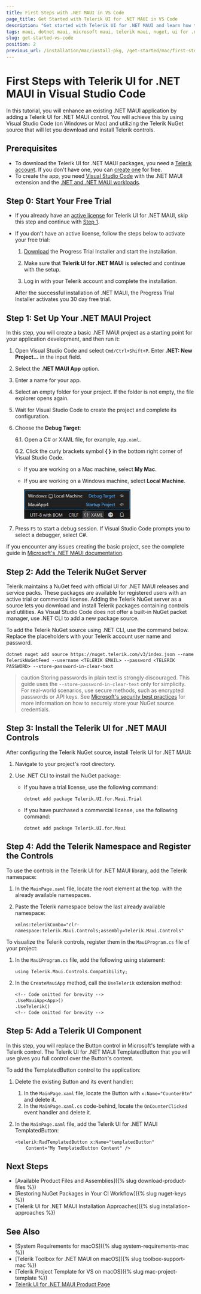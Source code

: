 ```yaml
---
title: First Steps with .NET MAUI in VS Code
page_title: Get Started with Telerik UI for .NET MAUI in VS Code
description: "Get started with Telerik UI for .NET MAUI and learn how to install and use the controls by utilizing the Telerik NuGet Server and Visual Studio Code."
tags: maui, dotnet maui, microsoft maui, telerik maui, nuget, ui for .net maui, macos, install
slug: get-started-vs-code
position: 2
previous_url: /installation/mac/install-pkg, /get-started/mac/first-steps-nuget, /get-started/mac/first-steps-pkg
---
```


# First Steps with Telerik UI for .NET MAUI in Visual Studio Code

In this tutorial, you will enhance an existing .NET MAUI application by adding a Telerik UI for .NET MAUI control. You will achieve this by using Visual Studio Code (on Windows or Mac) and utilizing the Telerik NuGet source that will let you download and install Telerik controls.

## Prerequisites

* To download the Telerik UI for .NET MAUI packages, you need a [Telerik account](https://www.telerik.com/account/). If you don't have one, you can [create one](https://www.telerik.com/account/) for free.
* To create the app, you need <a href="https://learn.microsoft.com/en-us/dotnet/maui/get-started/installation?view=net-maui-8.0&tabs=visual-studio-code" target="_blank">Visual Studio Code</a> with the .NET MAUI extension and the <a href="https://learn.microsoft.com/en-us/dotnet/maui/get-started/installation?view=net-maui-8.0&tabs=visual-studio-code#install-net-and-net-maui-workloads" target="_blank">.NET and .NET MAUI workloads</a>.

## Step 0: Start Your Free Trial

* If you already have an [active license](https://www.telerik.com/account/your-licenses) for Telerik UI for .NET MAUI, skip this step and continue with [Step 1](#step-1-set-up-your-net-maui-project).
* If you don't have an active license, follow the steps below to activate your free trial:

	1. [Download](https://www.telerik.com/try/ui-for-maui) the Progress Trial Installer and start the installation.

	1. Make sure that **Telerik UI for .NET MAUI** is selected and continue with the setup.

	1. Log in with your Telerik account and complete the installation.

	After the successful installation of .NET MAUI, the Progress Trial Installer activates you 30 day free trial.

## Step 1: Set Up Your .NET MAUI Project

In this step, you will create a basic .NET MAUI project as a starting point for your application development, and then run it:

1. Open Visual Studio Code and select `Cmd/Ctrl+Shift+P`. Enter **.NET: New Project...** in the input field.

1. Select the **.NET MAUI App** option.

1. Enter a name for your app.

1. Select an empty folder for your project. If the folder is not empty, the file explorer opens again.

1. Wait for Visual Studio Code to create the project and complete its configuration.

1. Choose the **Debug Target**:

	6.1. Open a C# or XAML file, for example, `App.xaml`.

	6.2. Click the curly brackets symbol **{ }** in the bottom right corner of Visual Studio Code.

	* If you are working on a Mac machine, select **My Mac**.
	* If you are working on a Windows machine, select **Local Machine**.

		![Telerik UI for .NET MAUI - create new MAUI project in Visual Studio](./images/gs-vs-code-select-debug-target.png)

1. Press `F5` to start a debug session. If Visual Studio Code prompts you to select a debugger, select C#.

If you encounter any issues creating the basic project, see the complete guide in <a href="https://learn.microsoft.com/en-us/dotnet/maui/get-started/first-app?pivots=devices-windows&view=net-maui-8.0&tabs=visual-studio-code" target="_blank">Microsoft's .NET MAUI documentation</a>.

## Step 2: Add the Telerik NuGet Server

Telerik maintains a NuGet feed with official UI for .NET MAUI releases and service packs. These packages are available for registered users with an active trial or commercial license. Adding the Telerik NuGet server as a source lets you download and install Telerik packages containing controls and utilities. As Visual Studio Code does not offer a built-in NuGet packet manager, use .NET CLI to add a new package source.

To add the Telerik NuGet source using .NET CLI, use the command below. Replace the placeholders with your Telerik account user name and password.

```
dotnet nuget add source https://nuget.telerik.com/v3/index.json --name TelerikNuGetFeed --username <TELERIK EMAIL> --password <TELERIK PASSWORD> --store-password-in-clear-text
```

>caution Storing passwords in plain text is strongly discouraged. This guide uses the `--store-password-in-clear-text` only for simplicity. For real-world scenarios, use secure methods, such as encrypted passwords or API keys. See <a href="https://learn.microsoft.com/en-us/nuget/consume-packages/consuming-packages-authenticated-feeds#security-best-practices-for-managing-credentials" target="_blank">Microsoft's security best practices</a> for more information on how to securely store your NuGet source credentials. 

## Step 3: Install the Telerik UI for .NET MAUI Controls

After configuring the Telerik NuGet source, install Telerik UI for .NET MAUI:

1. Navigate to your project's root directory.

1. Use .NET CLI to install the NuGet package:

	* If you have a trial license, use the following command:

		```
		dotnet add package Telerik.UI.for.Maui.Trial
		```

	* If you have purchased a commercial license, use the following command:

		```
		dotnet add package Telerik.UI.for.Maui
		```

## Step 4: Add the Telerik Namespace and Register the Controls

To use the controls in the Telerik UI for .NET MAUI library, add the Telerik namespace:

1. In the `MainPage.xaml` file, locate the root element at the top. with the already available namespaces.
1. Paste the Telerik namespace below the last already available namespace:

	```
	xmlns:telerikCombo="clr-namespace:Telerik.Maui.Controls;assembly=Telerik.Maui.Controls"
	```

To visualize the Telerik controls, register them in the `MauiProgram.cs` file of your project:

1. In the `MauiProgram.cs` file, add the following using statement:

	```
	using Telerik.Maui.Controls.Compatibility;
	```

1. In the `CreateMauiApp` method, call the `UseTelerik` extension method:

	```
	<!-- Code omitted for brevity -->
	.UseMauiApp<App>()
	.UseTelerik()
	<!-- Code omitted for brevity -->
	```

## Step 5: Add a Telerik UI Component

In this step, you will replace the Button control in Microsoft's template with a Telerik control. The Telerik UI for .NET MAUI TemplatedButton that you will use gives you full control over the Button's content.

To add the TemplatedButton control to the application:

1. Delete the existing Button and its event handler:

	1. In the `MainPage.xaml` file, locate the Button with `x:Name="CounterBtn"` and delete it.
	1. In the `MainPage.xaml.cs` code-behind, locate the `OnCounterClicked` event handler and delete it.

1. In the `MainPage.xaml` file, add the Telerik UI for .NET MAUI TemplatedButton:

	```
	<telerik:RadTemplatedButton x:Name="templatedButton"
		Content="My TemplatedButton Content" />
	```

## Next Steps

* [Available Product Files and Assemblies]({% slug download-product-files %})
* [Restoring NuGet Packages in Your CI Workflow]({% slug nuget-keys %})
* [Telerik UI for .NET MAUI Installation Approaches]({% slug installation-approaches %})

<!--
## Troubleshooting

This section lists some of the common problems that are observed during NuGet installation.

### Networking Problems

Another common problem is that your machine (PC or DevOps agent) is behind a proxy. To check if you're experiencing a networking issue, open the following URL in your web browser:

https://nuget.telerik.com/nuget/Search()?$filter=IsAbsoluteLatestVersion&searchTerm=%Maui%27&includePrerelease=true&$skip=0&$top=100&semVerLevel=2.0.0. 

After you enter your telerik.com `username` and `password`, you should see an XML search result containing a list of all the `Telerik.UI.for.Maui` packages available with your license.

### Unable to Load the Service Index for Source

The following error may occur if the nuget.telerik.com server is down.

`Unable to load the service index for source https://nuget.telerik.com/v3/index.json`

If you hit that error, make sure that the Telerik NuGet Feed is live at https://status.telerik.com/.
-->
## See Also

* [System Requirements for macOS]({% slug system-requirements-mac %})
* [Telerik Toolbox for .NET MAUI on macOS]({% slug toolbox-support-mac %})
* [Telerik Project Template for VS on macOS]({% slug mac-project-template %})
* [Telerik UI for .NET MAUI Product Page](https://www.telerik.com/maui-ui)
